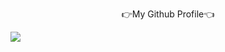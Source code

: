 <p align="center">
 👉My Github Profile👈 
</p>                                                         
<img src="https://capsule-render.vercel.app/api?type=wave&color=auto&height=300&section=header&text=capsule%20render&fontSize=90" />






